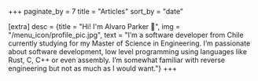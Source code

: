 +++
paginate_by = 7
title = "Articles"
sort_by = "date"

[extra]
desc = {title = "Hi! I'm Alvaro Parker 👋", img = "/menu_icon/profile_pic.jpg", text = "I’m a software developer from Chile currently studying for my Master of Science in Engineering. I’m passionate about software development, low level programming using languages like Rust, C, C++ or even assembly. I’m somewhat familiar with reverse engineering but not as much as I would want."}
+++
